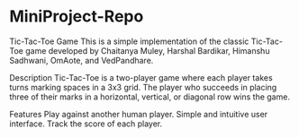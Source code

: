 # MiniProject-Repo



Tic-Tac-Toe Game
This is a simple implementation of the classic Tic-Tac-Toe game developed by Chaitanya Muley, Harshal Bardikar, Himanshu Sadhwani, OmAote, and VedPandhare.

Description
Tic-Tac-Toe is a two-player game where each player takes turns marking spaces in a 3x3 grid. The player who succeeds in placing three of their marks in a horizontal, vertical, or diagonal row wins the game.

Features
Play against another human player.
Simple and intuitive user interface.
Track the score of each player.
